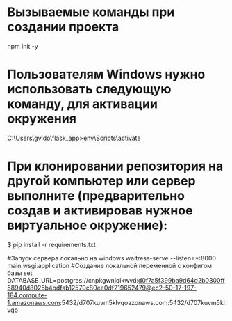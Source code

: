 # Вызываемые команды при создании проекта
npm init -y

# Пользователям Windows нужно использовать следующую команду, для активации окружения

C:\Users\gvido\flask_app>env\Scripts\activate


# При клонировании репозитория на другой компьютер или сервер выполните (предварительно создав и активировав нужное виртуальное окружение):
$ pip install -r requirements.txt

#Запуск сервера локально на windows
waitress-serve --listen=*:8000 main.wsgi:application
#Создание локальной переменной с конфигом базы
set DATABASE_URL=postgres://cnpkgwnjqlkwvd:d0f7a5f399ba9d64d2b0300ff58940d8025b4bdfab12579c80ee0df219652479@ec2-50-17-197-184.compute-1.amazonaws.com:5432/d707kuvm5klvqoazonaws.com:5432/d707kuvm5klvqo